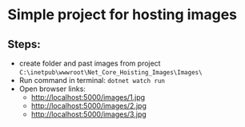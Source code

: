 # Simple project for hosting images

## Steps:
* create folder and past images from project `C:\inetpub\wwwroot\Net_Core_Hoisting_Images\Images\`
* Run command in terminal: `dotnet watch run`
* Open browser links: 
    * [http://localhost:5000/images/1.jpg]()
    * [http://localhost:5000/images/2.jpg]()
    * [http://localhost:5000/images/3.jpg]()
